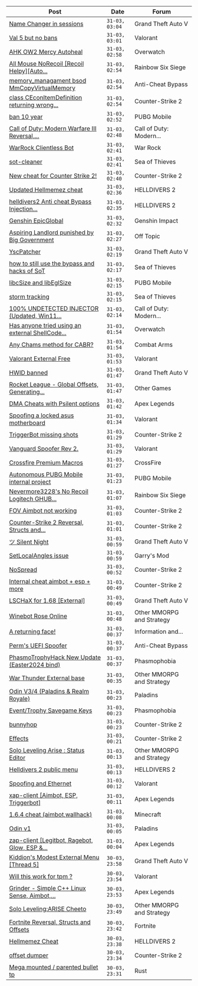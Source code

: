 |Post|Date|Forum|
|----|----|-----|
|[Name Changer in sessions](https://www.unknowncheats.me/forum/grand-theft-auto-v/628819-name-changer-sessions.html)|`31-03, 03:04`|Grand Theft Auto V|
|[Val 5 but no bans](https://www.unknowncheats.me/forum/valorant/629966-val-5-bans.html)|`31-03, 03:01`|Valorant|
|[AHK OW2 Mercy Autoheal](https://www.unknowncheats.me/forum/overwatch/517030-ahk-ow2-mercy-autoheal.html)|`31-03, 02:58`|Overwatch|
|[All Mouse NoRecoil \[Recoil Helpy\]\[Auto...](https://www.unknowncheats.me/forum/rainbow-six-siege/620039-mouse-norecoil-recoil-helpy-auto-config-probably-ud-universal.html)|`31-03, 02:54`|Rainbow Six Siege|
|[memory_managament bsod MmCopyVirtualMemory](https://www.unknowncheats.me/forum/anti-cheat-bypass/629935-memory_managament-bsod-mmcopyvirtualmemory.html)|`31-03, 02:54`|Anti-Cheat Bypass|
|[class CEconItemDefinition returning wrong...](https://www.unknowncheats.me/forum/counter-strike-2-a/629963-class-ceconitemdefinition-returning-wrong-names.html)|`31-03, 02:54`|Counter-Strike 2|
|[ban 10 year](https://www.unknowncheats.me/forum/pubg-mobile/629962-ban-10-a.html)|`31-03, 02:52`|PUBG Mobile|
|[Call of Duty: Modern Warfare III Reversal,...](https://www.unknowncheats.me/forum/call-of-duty-modern-warfare-iii/605287-call-duty-modern-warfare-iii-reversal-structs-offsets.html)|`31-03, 02:48`|Call of Duty: Modern...|
|[WarRock Clientless Bot](https://www.unknowncheats.me/forum/war-rock/629944-warrock-clientless-bot.html)|`31-03, 02:41`|War Rock|
|[sot-cleaner](https://www.unknowncheats.me/forum/sea-of-thieves/622216-sot-cleaner.html)|`31-03, 02:41`|Sea of Thieves|
|[New cheat for Counter Strike 2!](https://www.unknowncheats.me/forum/counter-strike-2-a/629957-cheat-counter-strike-2-a.html)|`31-03, 02:40`|Counter-Strike 2|
|[Updated Hellmemez cheat](https://www.unknowncheats.me/forum/helldivers-2-a/629598-updated-hellmemez-cheat.html)|`31-03, 02:36`|HELLDIVERS 2|
|[helldivers2 Anti cheat Bypass Injection...](https://www.unknowncheats.me/forum/helldivers-2-a/625645-helldivers2-anti-cheat-bypass-injection-method.html)|`31-03, 02:35`|HELLDIVERS 2|
|[Genshin EpicGlobal](https://www.unknowncheats.me/forum/genshin-impact/489622-genshin-epicglobal.html)|`31-03, 02:32`|Genshin Impact|
|[Aspiring Landlord punished by Big Government](https://www.unknowncheats.me/forum/off-topic/629461-aspiring-landlord-punished-government.html)|`31-03, 02:27`|Off Topic|
|[YscPatcher](https://www.unknowncheats.me/forum/grand-theft-auto-v/629956-yscpatcher.html)|`31-03, 02:19`|Grand Theft Auto V|
|[how to still use the bypass and hacks of SoT](https://www.unknowncheats.me/forum/sea-of-thieves/628727-bypass-hacks-sot.html)|`31-03, 02:17`|Sea of Thieves|
|[libcSize and libEglSize](https://www.unknowncheats.me/forum/pubg-mobile/629896-libcsize-libeglsize.html)|`31-03, 02:15`|PUBG Mobile|
|[storm tracking](https://www.unknowncheats.me/forum/sea-of-thieves/628691-storm-tracking.html)|`31-03, 02:15`|Sea of Thieves|
|[100% UNDETECTED INJECTOR (Updated, Win11...](https://www.unknowncheats.me/forum/call-of-duty-modern-warfare/510023-100-undetected-injector-updated-win11-support-etc.html)|`31-03, 02:14`|Call of Duty: Modern...|
|[Has anyone tried using an external ShellCode...](https://www.unknowncheats.me/forum/overwatch/629838-tried-using-external-shellcode-decrypt-key.html)|`31-03, 01:54`|Overwatch|
|[Any Chams method for CABR?](https://www.unknowncheats.me/forum/combat-arms/629495-chams-method-cabr.html)|`31-03, 01:54`|Combat Arms|
|[Valorant External Free](https://www.unknowncheats.me/forum/valorant/612035-valorant-external-free.html)|`31-03, 01:53`|Valorant|
|[HWID banned](https://www.unknowncheats.me/forum/grand-theft-auto-v/620303-hwid-banned.html)|`31-03, 01:47`|Grand Theft Auto V|
|[Rocket League - Global Offsets, Generating...](https://www.unknowncheats.me/forum/other-games/628566-rocket-league-global-offsets-generating-sdk-start-modding.html)|`31-03, 01:47`|Other Games|
|[DMA Cheats with Psilent options](https://www.unknowncheats.me/forum/apex-legends/629169-dma-cheats-psilent-options.html)|`31-03, 01:42`|Apex Legends|
|[Spoofing a locked asus motherboard](https://www.unknowncheats.me/forum/valorant/629438-spoofing-locked-asus-motherboard.html)|`31-03, 01:34`|Valorant|
|[TriggerBot missing shots](https://www.unknowncheats.me/forum/counter-strike-2-a/629938-triggerbot-missing-shots.html)|`31-03, 01:29`|Counter-Strike 2|
|[Vanguard Spoofer Rev 2.](https://www.unknowncheats.me/forum/valorant/612562-vanguard-spoofer-rev-2-a.html)|`31-03, 01:29`|Valorant|
|[Crossfire Premium Macros](https://www.unknowncheats.me/forum/crossfire/626203-crossfire-premium-macros.html)|`31-03, 01:27`|CrossFire|
|[Autonomous PUBG Mobile internal project](https://www.unknowncheats.me/forum/pubg-mobile/626125-autonomous-pubg-mobile-internal-project.html)|`31-03, 01:23`|PUBG Mobile|
|[Nevermore3228's No Recoil Logitech GHUB...](https://www.unknowncheats.me/forum/rainbow-six-siege/628147-nevermore3228s-recoil-logitech-ghub-script-y9s1-updated.html)|`31-03, 01:07`|Rainbow Six Siege|
|[FOV Aimbot not working](https://www.unknowncheats.me/forum/counter-strike-2-a/629695-fov-aimbot.html)|`31-03, 01:03`|Counter-Strike 2|
|[Counter-Strike 2 Reversal, Structs and...](https://www.unknowncheats.me/forum/counter-strike-2-a/576077-counter-strike-2-reversal-structs-offsets.html)|`31-03, 01:01`|Counter-Strike 2|
|[ツ Silent Night](https://www.unknowncheats.me/forum/grand-theft-auto-v/604599-silent-night.html)|`31-03, 00:59`|Grand Theft Auto V|
|[SetLocalAngles issue](https://www.unknowncheats.me/forum/garry-s-mod/629949-setlocalangles-issue.html)|`31-03, 00:59`|Garry's Mod|
|[NoSpread](https://www.unknowncheats.me/forum/counter-strike-2-a/629899-nospread.html)|`31-03, 00:52`|Counter-Strike 2|
|[Internal cheat aimbot + esp + more](https://www.unknowncheats.me/forum/counter-strike-2-a/629770-internal-cheat-aimbot-esp.html)|`31-03, 00:49`|Counter-Strike 2|
|[LSCHaX for 1.68 \[External\]](https://www.unknowncheats.me/forum/grand-theft-auto-v/224075-lschax-1-68-external.html)|`31-03, 00:49`|Grand Theft Auto V|
|[Winebot Rose Online](https://www.unknowncheats.me/forum/other-mmorpg-and-strategy/625663-winebot-rose-online.html)|`31-03, 00:48`|Other MMORPG and Strategy|
|[A returning face!](https://www.unknowncheats.me/forum/information-and-announcements/626849-returning.html)|`31-03, 00:37`|Information and...|
|[Perm's UEFI Spoofer](https://www.unknowncheats.me/forum/anti-cheat-bypass/628101-perms-uefi-spoofer.html)|`31-03, 00:37`|Anti-Cheat Bypass|
|[PhasmoTrophyHack New Update (Easter2024 bind)](https://www.unknowncheats.me/forum/phasmophobia/629286-phasmotrophyhack-update-easter2024-bind.html)|`31-03, 00:37`|Phasmophobia|
|[War Thunder External base](https://www.unknowncheats.me/forum/other-mmorpg-and-strategy/625898-war-thunder-external-base.html)|`31-03, 00:35`|Other MMORPG and Strategy|
|[Odin V3/4 (Paladins & Realm Royale)](https://www.unknowncheats.me/forum/paladins/576012-odin-v3-4-paladins-realm-royale.html)|`31-03, 00:23`|Paladins|
|[Event/Trophy Savegame Keys](https://www.unknowncheats.me/forum/phasmophobia/617303-event-trophy-savegame-keys.html)|`31-03, 00:23`|Phasmophobia|
|[bunnyhop](https://www.unknowncheats.me/forum/counter-strike-2-a/629897-bunnyhop.html)|`31-03, 00:23`|Counter-Strike 2|
|[Effects](https://www.unknowncheats.me/forum/counter-strike-2-a/625015-effects.html)|`31-03, 00:21`|Counter-Strike 2|
|[Solo Leveling Arise : Status Editor](https://www.unknowncheats.me/forum/other-mmorpg-and-strategy/629737-solo-leveling-arise-status-editor.html)|`31-03, 00:13`|Other MMORPG and Strategy|
|[Helldivers 2 public menu](https://www.unknowncheats.me/forum/helldivers-2-a/629110-helldivers-2-public-menu.html)|`31-03, 00:13`|HELLDIVERS 2|
|[Spoofing and Ethernet](https://www.unknowncheats.me/forum/valorant/629392-spoofing-ethernet.html)|`31-03, 00:12`|Valorant|
|[xap-client \[Aimbot, ESP, Triggerbot\]](https://www.unknowncheats.me/forum/apex-legends/606842-xap-client-aimbot-esp-triggerbot.html)|`31-03, 00:11`|Apex Legends|
|[1.6.4 cheat (aimbot,wallhack)](https://www.unknowncheats.me/forum/minecraft/628844-1-6-4-cheat-aimbot-wallhack.html)|`31-03, 00:08`|Minecraft|
|[Odin v1](https://www.unknowncheats.me/forum/paladins/629281-odin-v1.html)|`31-03, 00:05`|Paladins|
|[zap-client \[Legitbot, Ragebot, Glow, ESP &...](https://www.unknowncheats.me/forum/apex-legends/628823-zap-client-legitbot-ragebot-glow-esp.html)|`31-03, 00:04`|Apex Legends|
|[Kiddion's Modest External Menu \[Thread 5\]](https://www.unknowncheats.me/forum/grand-theft-auto-v/576854-kiddions-modest-external-menu-thread-5-a.html)|`30-03, 23:58`|Grand Theft Auto V|
|[Will this work for tpm ?](https://www.unknowncheats.me/forum/valorant/629941-tpm.html)|`30-03, 23:54`|Valorant|
|[Grinder - Simple C++ Linux Sense, Aimbot,...](https://www.unknowncheats.me/forum/apex-legends/605888-grinder-simple-linux-sense-aimbot-triggerbot.html)|`30-03, 23:53`|Apex Legends|
|[Solo Leveling:ARISE Cheeto](https://www.unknowncheats.me/forum/other-mmorpg-and-strategy/629636-solo-leveling-arise-cheeto.html)|`30-03, 23:49`|Other MMORPG and Strategy|
|[Fortnite Reversal, Structs and Offsets](https://www.unknowncheats.me/forum/fortnite/235061-fortnite-reversal-structs-offsets.html)|`30-03, 23:42`|Fortnite|
|[Hellmemez Cheat](https://www.unknowncheats.me/forum/helldivers-2-a/629311-hellmemez-cheat.html)|`30-03, 23:38`|HELLDIVERS 2|
|[offset dumper](https://www.unknowncheats.me/forum/counter-strike-2-a/629939-offset-dumper.html)|`30-03, 23:34`|Counter-Strike 2|
|[Mega mounted / parented bullet tp](https://www.unknowncheats.me/forum/rust/629934-mega-mounted-parented-bullet-tp.html)|`30-03, 23:31`|Rust|
